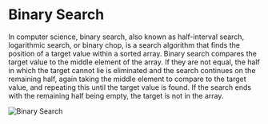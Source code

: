 # Binary Search

In computer science, binary search, also known as half-interval search, logarithmic search, or binary chop, is a search algorithm that finds the position of a target value within a sorted array. Binary search compares the target value to the middle element of the array. If they are not equal, the half in which the target cannot lie is eliminated and the search continues on the remaining half, again taking the middle element to compare to the target value, and repeating this until the target value is found. If the search ends with the remaining half being empty, the target is not in the array.

![Binary Search](https://external-content.duckduckgo.com/iu/?u=https%3A%2F%2Fwww.cdn.geeksforgeeks.org%2Fwp-content%2Fuploads%2FBinary-Search.png&f=1&nofb=1)